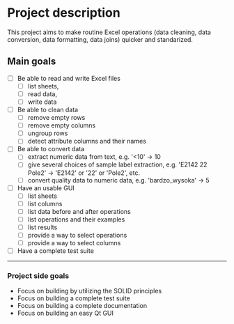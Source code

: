 # Project description
This project aims to make routine Excel operations (data cleaning,
data conversion, data formatting, data joins) quicker and standarized.

## Main goals
- [ ] Be able to read and write Excel files 
  - [ ] list sheets, 
  - [ ] read data, 
  - [ ] write data
- [ ] Be able to clean data
  - [ ] remove empty rows
  - [ ] remove empty columns
  - [ ] ungroup rows
  - [ ] detect attribute columns and their names
- [ ] Be able to convert data
  - [ ] extract numeric data from text, e.g. '<10' -> 10 
  - [ ] give several choices of sample label extraction, e.g. 'E2142 22 Pole2' -> 'E2142' or '22' or 'Pole2', etc.
  - [ ] convert quality data to numeric data, e.g. 'bardzo_wysoka' -> 5
- [ ] Have an usable GUI
  - [ ] list sheets
  - [ ] list columns
  - [ ] list data before and after operations
  - [ ] list operations and their examples
  - [ ] list results
  - [ ] provide a way to select operations
  - [ ] provide a way to select columns
- [ ] Have a complete test suite
---
### Project side goals
- Focus on building by utilizing the SOLID principles
- Focus on building a complete test suite
- Focus on building a complete documentation
- Focus on building an easy Qt GUI
